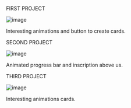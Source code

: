 FIRST PROJECT 

![image](https://github.com/iwtkmsss/My-web-way/assets/77294510/0e4d8422-5a59-4dfb-a3bf-5b1e6e2cb388)

Interesting animations and button to create cards.


SECOND PROJECT

![image](https://github.com/iwtkmsss/My-web-way/assets/77294510/a48b3f20-35ae-40c3-9af0-d3770ea86e02)

Animated progress bar and inscription above us.


THIRD PROJECT

![image](https://github.com/iwtkmsss/My-web-way/assets/77294510/f8c2537b-d0ba-4c57-985b-2e5067376575)

Interesting animations cards.
